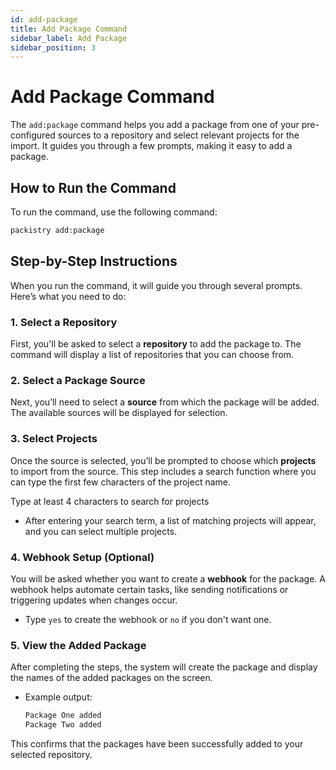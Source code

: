 ```yaml
---
id: add-package
title: Add Package Command
sidebar_label: Add Package
sidebar_position: 3
---
```


# Add Package Command

The `add:package` command helps you add a package from one of your pre-configured sources to a repository and select relevant projects for the import. It guides you through a few prompts, making it easy to add a package.

## How to Run the Command

To run the command, use the following command:

```bash
packistry add:package
```

## Step-by-Step Instructions

When you run the command, it will guide you through several prompts. Here’s what you need to do:

### 1. **Select a Repository**

First, you'll be asked to select a **repository** to add the package to. The command will display a list of repositories that you can choose from.


### 2. **Select a Package Source**

Next, you’ll need to select a **source** from which the package will be added. The available sources will be displayed for selection.

### 3. **Select Projects**

Once the source is selected, you’ll be prompted to choose which **projects** to import from the source. This step includes a search function where you can type the first few characters of the project name.

Type at least 4 characters to search for projects
- After entering your search term, a list of matching projects will appear, and you can select multiple projects.

### 4. **Webhook Setup (Optional)**

You will be asked whether you want to create a **webhook** for the package. A webhook helps automate certain tasks, like sending notifications or triggering updates when changes occur.
- Type `yes` to create the webhook or `no` if you don't want one.

### 5. **View the Added Package**

After completing the steps, the system will create the package and display the names of the added packages on the screen.

- Example output:
  ```bash
  Package One added
  Package Two added
  ```

This confirms that the packages have been successfully added to your selected repository.
